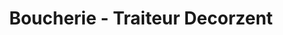 ---
title: "Boucherie - Traiteur Decorzent"
url: /lullin/boucherie-traiteur-decorzent/
shop: Metzgerei
---